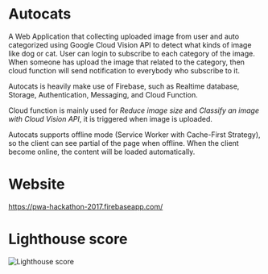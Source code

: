 # Autocats
A Web Application that collecting uploaded image from user and auto categorized using Google Cloud Vision API to detect what kinds of image like dog or cat. User can login to subscribe to each category of the image. When someone has upload the image that related to the category, then cloud function will send notification to everybody who subscribe to it.

Autocats is heavily make use of Firebase, such as Realtime database, Storage, Authentication, Messaging, and Cloud Function.

Cloud function is mainly used for *Reduce image size* and *Classify an image with Cloud Vision API*, it is triggered when image is uploaded.

Autocats supports offline mode (Service Worker with Cache-First Strategy), so the client can see partial of the page when offline. When the client become online, the content will be loaded automatically.


# Website
https://pwa-hackathon-2017.firebaseapp.com/

# Lighthouse score
![Lighthouse score](https://github.com/ripzery/pwahackathon2017/blob/master/lighthouse-score.png)
